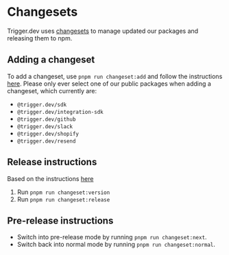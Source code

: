 # Changesets

Trigger.dev uses [changesets](https://github.com/changesets/changesets) to manage updated our packages and releasing them to npm.

## Adding a changeset

To add a changeset, use `pnpm run changeset:add` and follow the instructions [here](https://github.com/changesets/changesets/blob/main/docs/adding-a-changeset.md). Please only ever select one of our public packages when adding a changeset, which currently are:

- `@trigger.dev/sdk`
- `@trigger.dev/integration-sdk`
- `@trigger.dev/github`
- `@trigger.dev/slack`
- `@trigger.dev/shopify`
- `@trigger.dev/resend`

## Release instructions

Based on the instructions [here](https://github.com/changesets/changesets/blob/main/docs/intro-to-using-changesets.md)

1. Run `pnpm run changeset:version`
2. Run `pnpm run changeset:release`

## Pre-release instructions

- Switch into pre-release mode by running `pnpm run changeset:next`.
- Switch back into normal mode by running `pnpm run changeset:normal`.
